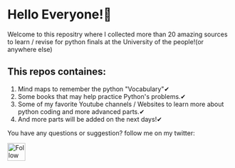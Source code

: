 <h1>Hello Everyone!💜</h1>

<p>Welcome to this repositry where I collected more than 20 amazing sources to learn / revise for python finals at the University of the people!(or anywhere else)</p>
<h2>This repos containes:</h2>
<ol>
  <li>Mind maps to remember the python "Vocabulary"✔</li>
  <li>Some books that may help practice Python's problems.✔</li>
  <li>Some of my favorite Youtube channels / Websites to learn more about python coding and more advanced parts.✔</li>
  <li>And more parts will be added on the next days!✔</li>
 </ol> 
 
 
 <p>You have any questions or suggestion? follow me on my twitter:</p> 
 
 
  [<img src="https://raw.githubusercontent.com/Raymo111/Raymo111/master/socials/twitter.svg" height="40em" align="center" alt="Follow Oumaimafisaoui on Twitter" title="Follow Oumaimafisaoui on Twitter"/>](https://twitter.com/Oumaimafisaoui)
